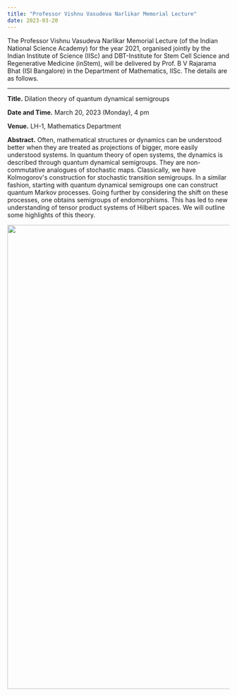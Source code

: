 ```yaml
---
title: "Professor Vishnu Vasudeva Narlikar Memorial Lecture"
date: 2023-03-20   
---
```


The Professor Vishnu Vasudeva Narlikar Memorial Lecture (of the Indian National Science Academy) for the year 2021, organised jointly by the Indian Institute of Science (IISc) and DBT-Institute for Stem Cell Science and Regenerative Medicine (inStem), will be delivered by Prof. B V Rajarama Bhat (ISI Bangalore) in the Department of Mathematics, IISc. The details are as follows. 

---

__Title.__ ​Dilation theory of quantum dynamical semigroups

__Date and Time.__ March 20, 2023 (Monday), 4 pm

__Venue.__ LH-1, Mathematics Department

__Abstract.__ Often, mathematical structures or dynamics can be understood better when they are treated as projections of bigger, more easily understood systems. In quantum theory of open systems, the dynamics is described through quantum dynamical semigroups. They are non-commutative analogues of stochastic maps. Classically, we have Kolmogorov's construction for stochastic transition semigroups. In a similar fashion, starting with quantum dynamical semigroups one can construct quantum Markov processes. Going further by considering the shift on these processes, one obtains semigroups of endomorphisms.  This has led to new understanding of tensor product systems of Hilbert spaces. We will outline some highlights of this theory.

<img src="{{site.baseurl}}/images/bvrbhat.png" width="1050" alt=""/>
